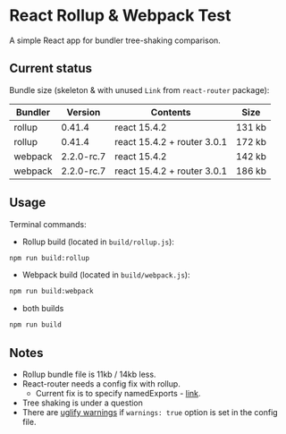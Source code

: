 # React Rollup & Webpack Test

A simple React app for bundler tree-shaking comparison.

## Current status

Bundle size (skeleton & with unused `Link` from `react-router` package):

| Bundler | Version | Contents | Size |
| --- | --- | --- | --- |
| rollup | 0.41.4 | react 15.4.2 | 131 kb |
| rollup | 0.41.4 | react 15.4.2 + router 3.0.1 | 172 kb |
| webpack | 2.2.0-rc.7 | react 15.4.2  | 142 kb |
| webpack | 2.2.0-rc.7 | react 15.4.2 + router 3.0.1 | 186 kb |

## Usage

Terminal commands:

- Rollup build (located in `build/rollup.js`):

```sh
npm run build:rollup
```

- Webpack build (located in `build/webpack.js`):

```sh
npm run build:webpack
```

- both builds

```sh
npm run build
```

## Notes

- Rollup bundle file is 11kb / 14kb less.
- React-router needs a config fix with rollup.
  - Current fix is to specify namedExports - [link](https://github.com/rollup/rollup/issues/855).
- Tree shaking is under a question
- There are [uglify warnings](uglify-warnings) if `warnings: true` option is set in the config file.
